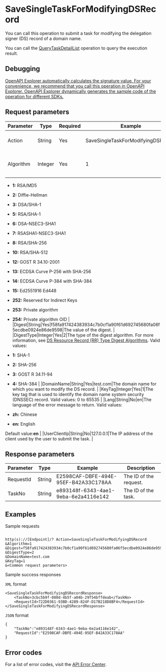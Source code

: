 # SaveSingleTaskForModifyingDSRecord

You can call this operation to submit a task for modifying the delegation signer \(DS\) record of a domain name.

You can call the [QueryTaskDetailList](~~67710~~) operation to query the execution result.

## Debugging

[OpenAPI Explorer automatically calculates the signature value. For your convenience, we recommend that you call this operation in OpenAPI Explorer. OpenAPI Explorer dynamically generates the sample code of the operation for different SDKs.](https://api.aliyun.com/#product=Domain&api=SaveSingleTaskForModifyingDSRecord&type=RPC&version=2018-01-29)

## Request parameters

|Parameter|Type|Required|Example|Description|
|---------|----|--------|-------|-----------|
|Action|String|Yes|SaveSingleTaskForModifyingDSRecord|The operation that you want to perform. Set the value to **SaveSingleTaskForModifyingDSRecord**. |
|Algorithm|Integer|Yes|1|The ID of the encryption algorithm in use. For more information, see [Domain Name System Security \(DNSSEC\) Algorithm Numbers](https://www.iana.org/assignments/dns-sec-alg-numbers/dns-sec-alg-numbers.xhtml). Valid values:

-   **1:** RSA/MD5
-   **2:** Diffie-Hellman
-   **3:** DSA/SHA-1
-   **5:** RSA/SHA-1
-   **6:** DSA-NSEC3-SHA1
-   **7:** RSASHA1-NSEC3-SHA1
-   **8:** RSA/SHA-256
-   **10:** RSA/SHA-512
-   **12:** GOST R 34.10-2001
-   **13:** ECDSA Curve P-256 with SHA-256
-   **14:** ECDSA Curve P-384 with SHA-384
-   **15:** Ed2551916 Ed448
-   **252:** Reserved for Indirect Keys
-   **253:** Private algorithm
-   **254:** Private algorithm OID |
|Digest|String|Yes|f58fa917424383934c7b0cf1a90f61d692745680fa06f5ecdbe0924e86de9598|The value of the digest. |
|DigestType|Integer|Yes|2|The type of the digest algorithm. For more information, see [DS Resource Record \(RR\) Type Digest Algorithms](https://www.iana.org/assignments/ds-rr-types/ds-rr-types.xhtml). Valid values:

-   **1:** SHA-1
-   **2:** SHA-256
-   **3:** GOST R 34.11-94
-   **4:** SHA-384 |
|DomainName|String|Yes|test.com|The domain name for which you want to modify the DS record. |
|KeyTag|Integer|Yes|1|The key tag that is used to identify the domain name system security \(DNSSEC\) record. Valid values: 0 to 65535 |
|Lang|String|No|en|The language of the error message to return. Valid values:

-   **zh:** Chinese
-   **en:** English

Default value:**en** |
|UserClientIp|String|No|127.0.0.1|The IP address of the client used by the user to submit the task. |

## Response parameters

|Parameter|Type|Example|Description|
|---------|----|-------|-----------|
|RequestId|String|E2598CAF-DBFE-494E-95EF-B42A33C178AA|The ID of the request. |
|TaskNo|String|e893148f-6343-4ae1-9eba-6e2a4116e142|The ID of the task. |

## Examples

Sample requests

```

http(s)://[Endpoint]/? Action=SaveSingleTaskForModifyingDSRecord
&Algorithm=1
&Digest=f58fa917424383934c7b0cf1a90f61d692745680fa06f5ecdbe0924e86de9598
&DigestType=2
&DomainName=test.com
&KeyTag=1
&<Common request parameters>

```

Sample success responses

`XML` format

```
<SaveSingleTaskForModifyingDSRecordResponse>
    <TaskNo>3cbc5b9f-080d-4b5f-a04b-29f54bffdeab</TaskNo>
    <RequestId>722D0361-93BD-4289-824F-D17B218D8BF4</RequestId>
</SaveSingleTaskForModifyingDSRecordResponse>
```

`JSON` format

```
{
	"TaskNo":"e893148f-6343-4ae1-9eba-6e2a4116e142",
	"RequestId":"E2598CAF-DBFE-494E-95EF-B42A33C178AA"
}
```

## Error codes

For a list of error codes, visit the [API Error Center](https://error-center.alibabacloud.com/status/product/Domain).

